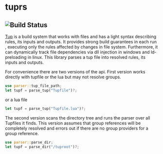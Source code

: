 # tuprs  
![Build Status](https://github.com/svark/tuprs/actions/workflows/rust.yml/badge.svg)
---
[Tup](https://gittup.org/tup) is a build system that works with files and has a light syntax describing rules, its inputs and outputs. It provides strong build guarantees in each run , executing only the rules affected by changes in file system. Furthermore, it can dynamically track file dependencies via dll injection in windows and ld-preloading in linux. This library parses a tup file into resolved rules, its inputs and outputs. 

For convenience there are two versions of the api.
First version works directly with tupfile or the lua but may not resolve groups.
```rust
use parser::tup_file_path;
let tupf = parse_tup("Tupfile")?;
```
or a lua file
```rust
let tupf = parse_tup("Tupfile.lua")?;
```

The second version  scans the directory tree and runs the parser over all Tupfiles it finds.
This version assumes that group references will be completely resolved and errors out if there are no group providers for a group reference.
```rust
use parser::parse_dir;
let tupf = parse_dir("/tuproot")?;
```

